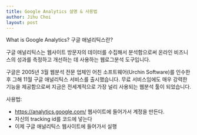 ```yaml
---
title: Google Analytics 설명 & 사용법
author: Jihu Choi
layout: post
---
```

What is Google Analytics? 구글 애널리틱스란?  
  
구글 애널리틱스는 웹사이트 방문자의 데이터를 수집해서 분석함으로써 온라인 비즈니스의 성과를 측정하고 개선하는 데 사용하는 웹로그분석 도구입니다.  
  
구글은 2005년 3월 웹분석 전문 업체인 어친 소프트웨어(Urchin Software)를 인수한 후 그해 11월 구글 애널리틱스 서비스를 출시했습니다. 무료 서비스임에도 매우 강력한 기능을 제공함으로써 지금은 전세계적으로 가장 널리 사용되는 웹분석 툴이 되었습니다.  
  
사용법:  
- https://analytics.google.com/ 웹사이트에 들어가서 계정을 만든다.
- 자신의 tracking id를 코드에 넣는다
- 이제 구글 애널리틱스 웹사이트에 들어가서 실행